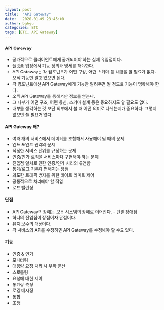 ```yaml
---
layout: post
title:  "API Gateway"
date:   2020-01-09 23:45:00
author: bghgu
categories: ETC
tags: [ETC, API Gateway]
---
```


#### API Gateway
* 공개적으로 클라이언트에게 공개되어야 하는 실제 유입점이다.
* 플랫폼 입장에서 기능 정의와 명세를 해야한다.
* API Gateway는 각 컴포넌트가 어떤 구성, 어떤 스키마 등 내용을 알 필요가 없다. 오직 기능만 알고 있으면 된다.
* 각 컴포넌트에선 API Gateway에게 기능만 알려주면 될 정도로 기능이 명확해야 한다.
* 오직 API Gateway를 통해서만 정보를 얻는다.
* 그 내부가 어떤 구조, 어떤 통신, 스키마 설계 등은 중요하지도 알 필요도 없다.
* 내부를 생각하는 것 보단 외부에서 볼 때 어떤 의미로 나뉘는지가 중요하다. 그렇지 않으면 쓸 필요가 없다.

#### API Gateway 왜?
* 여러 개의 서비스에서 데이터를 조합해서 사용해야 될 때의 문제
* 엔드 포인트 관리의 문제
* 적정한 서비스 단위를 규정하는 문제
* 인증/인가 로직을 서비스마다 구현해야 하는 문제
* 진입점 일치로 인한 인증/인가 처리의 유연함
* 통계/로그 기록이 편해지는 장점
* 과도한 트래픽 방지를 위한 레이트 리미트 제어
* 공통적으로 처리해야 할 작업
* 로드 밸런싱

#### 단점
* API Gateway의 장애는 모든 시스템의 장애로 이어진다. - 단일 장애점
* 하나의 진입점이 장점이자 단점이다.
* 유지 보수의 대상이다.
* 각 서비스의 API를 수정하면 API Gateway를 수정해야 할 수도 있다.

#### 기능
* 인증 & 인가
* 모니터링
* 대용량 요청 처리 시 부하 분산
* 스로틀링
* 요청에 대한 제어
* 통계랑 측정
* 로깅 메시징
* 통합
* 조정